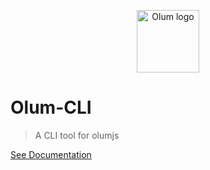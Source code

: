 <p align="center"><img width="100" src="https://eissa.xyz/olumjs/logo.png" alt="Olum logo"></p>

# Olum-CLI
> A CLI tool for olumjs

[See Documentation](https://github.com/eissapk/olum#readme)